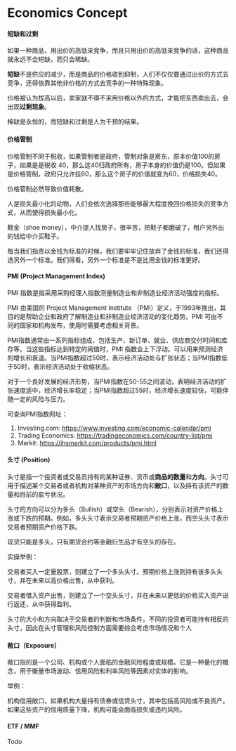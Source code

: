 # Economics Concept



#### 短缺和过剩

如果一种商品，用出价的高低来竞争，而且只用出价的高低来竞争的话，这种商品就永远不会短缺，而只会稀缺。

**短缺**不是供应的减少，而是商品的价格收到抑制，人们不仅仅要通过出价的方式去竞争，还得依靠其他非价格的方式去竞争的一种特殊现象。

价格被认为拔高以后，卖家就不得不采用价格以外的方式，才能把东西卖出去，会出现**过剩现象**。

稀缺是永恒的，而短缺和过剩是人为干预的结果。



####  价格管制

价格管制不同于税收，如果管制者是政府，管制对象是房东，原本价值100的房子，如果是是税收 40，那么这40归政府所有，房子本身的价值仍是100。但如果是价格管制，政府只允许挂60，那么这个房子的价值就变为60，价格损失40。

价格管制必然导致价值耗散。

人是损失最小化的动物，人们会依次选择那些能够最大程度挽回价格损失的竞争方式，从而使得损失最小化。

鞋金（shoe money），中介提人找房子，很辛苦，把鞋子都磨破了，租户另外出的钱给中介买鞋子。

每当我们指责以金钱为标准的时候，我们要牢牢记住放弃了金钱的标准，我们还得选另外一个标准。我们得看，另外一个标准是不是比用金钱的标准更好。



#### PMI (Project Management Index)

PMI 指数是指采用采购经理人指数测量制造业和非制造业经济活动强度的指标。

PMI 由美国的 Project Management Institute （PMI）定义，于1993年推出，其目的是帮助企业和政府了解制造业和非制造业经济活动的变化趋势。PMI 可由不同的国家和机构发布，使用时需要考虑相关背景。

PMI指数通常由一系列指标组成，包括生产、新订单、就业、供应商交付时间和库存等。当这些指标达到特定的阈值时，PMI 指数会上下浮动。可以用来预测经济的增长和衰退。当PMI指数超过50时，表示经济活动处与扩张状态；当PMI指数低于50时，表示经济活动处于收缩状态。

对于一个良好发展的经济形势，当PMI指数在50-55之间波动，表明经济活动的扩张速度适中，经济增长率稳定；当PMI指数超过55时，经济增长速度较快，可能伴随一定的风险与压力。

可查询PMI指数网址：

1. Investing.com: https://www.investing.com/economic-calendar/pmi
2. Trading Economics: https://tradingeconomics.com/country-list/pmi
3. Markit: https://ihsmarkit.com/products/pmi.html



#### 头寸 (Position)

头寸是指一个投资者或交易员持有的某种证券、货币或**商品的数量**和**方向**。头寸可用于描述某个交易者或者机构对某种资产的市场方向和**敞口**，以及持有该资产的数量和目前的盈亏状况。

头寸的方向可以分为多头（Bullish）或空头（Bearish），分别表示对资产价格上涨或下跌的预期。例如，多头头寸表示交易者预期资产价格上涨，而空头头寸表示交易者预期资产价格下跌。

现货只能是多头，只有期货合约等金融衍生品才有空头的存在。

实操举例：

交易者买入一定量股票，则建立了一个多头头寸。预期价格上涨则持有该多头头寸，并在未来以高价格出售，从中获利。

交易者借入资产出售，则建立了一个空头头寸，并在未来以更低的价格买入资产进行返还，从中获得盈利。

头寸的大小和方向取决于交易者的判断和市场条件。不同的投资者可能持有相反的头寸，因此在头寸管理和风险控制方面需要综合考虑市场情况和个人



#### 敞口（Exposure）

敞口指的是一个公司、机构或个人面临的金融风险程度或规模。它是一种量化的概念，用于衡量市场波动、信用风险和利率风险等因素对实体的影响。

举例：

机构信用敞口，如果机构大量持有债券或信贷头寸，其中包括高风险或不良资产。如果这些资产的信用质量下降，机构可能会面临损失或违约风险。



#### ETF / MMF

Todo
